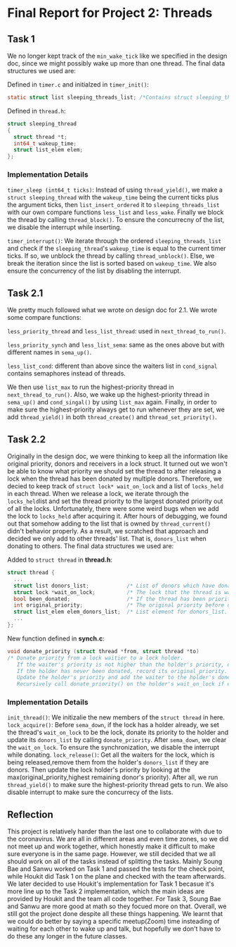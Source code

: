 Final Report for Project 2: Threads
===================================

## Task 1

We no longer kept track of the `min_wake_tick` like we specified in the design doc, since we might possibly wake up more than one thread. The final data structures we used are:

Defined in `timer.c` and initialzed in `timer_init()`:
 ```c
static struct list sleeping_threads_list; /*Contains struct sleeping_thread*/
```

Defined in `thread.h`:
```c
struct sleeping_thread
{
  struct thread *t;
  int64_t wakeup_time;
  struct list_elem elem;
};
```

### Implementation Details
`timer_sleep (int64_t ticks)`: Instead of using `thread_yield()`, we make a `struct sleeping_thread` with the `wakeup_time` being the current ticks plus the argument ticks, then `list_insert_ordered` it to `sleeping_threads_list` with our own compare functions `less_list` and `less_wake`. Finally we block the thread by calling `thread_block()`. To ensure the concurrecny of the list, we disable the interrupt while inserting. 

`timer_interrupt()`: We iterate through the ordered `sleeping_threads_list` and check if the `sleeping_thread`'s `wakeup_time` is equal to the current timer ticks. If so, we unblock the thread by calling `thread_unblock()`. Else, we break the iteration since the list is sorted based on `wakeup_time`. We also ensure the concurrency of the list by disabling the interrupt.

## Task 2.1

We pretty much followed what we wrote on design doc for 2.1. We wrote some compare functions:

 `less_priority_thread` and `less_list_thread`: used in `next_thread_to_run()`.

 `less_priority_synch` and `less_list_sema`: same as the ones above but with different names in `sema_up()`.
 
 `less_list_cond`: different than above since the waiters list in `cond_signal` contains semaphores instead of threads.

We then use `list_max` to run the highest-priority thread in `next_thread_to_run()`. Also, we wake up the highest-priority thread in `sema_up()` and `cond_singal()` by using `list_max` again. Finally, in order to make sure the highest-priority always get to run whenever they are set, we add `thread_yield()` in both `thread_create()` and `thread_set_priority()`.

## Task 2.2

Originally in the design doc, we were thinking to keep all the information like original priority, donors and receivers in a lock struct. It turned out we won't be able to know what priority we should set the thread to after releasing a lock when the thread has been donated by multiple donors. Therefore, we decied to keep track of `struct lock* wait_on_lock` and a list of `locks_held` in each thread. When we release a lock, we iterate through the `locks_held`list and set the thread priority to the largest donated priority out of all the locks. Unfortunately, there were some weird bugs when we add the lock to `locks_held` after acquiring it. After hours of debugging, we found out that somehow adding to the list that is owned by `thread_current()` didn't behavior properly. As a result, we scratched that approach and decided we only add to other threads' list. That is, `donors_list` when donating to others. The final data structures we used are:

Added to `struct thread` in **thread.h**:
```c
struct thread {
  ...
  struct list donors_list;            /* List of donors which have donated to this thread. */
  struct lock *wait_on_lock;          /* The lock that the thread is waiting for to acquire. */
  bool been_donated;                  /* If the thread has been priority-donated. */
  int original_priority;              /* The original priority before donations. */
  struct list_elem elem_donors_list;  /* List element for donors_list. */
  ...
};
```

New function defined in **synch.c**:
```c
void donate_priority (struct thread *from, struct thread *to)
/* Donate priority from a lock waitier to a lock holder.
   If the waiter's priority is not higher than the holder's priority, do nothing.
   If the holder has never been donated, record its original_priority.
   Update the holder's priority and add the waiter to the holder's doners_list.
   Recursively call donate_priority() on the holder's wait_on_lock if exists*/
```

### Implementation Details
`init_thread()`: We initizalie the new members of the `struct thread` in here.
`lock_acquire()`: Before `sema_down`, if the lock has a holder already, we set the thread's `wait_on_lock` to be the lock, donate its priority to the holder and update its `donors_list` by calling `donate_priority`. After `sema_down`, we clear the `wait_on_lock`. To ensure the synchronization, we disable the interrupt while donating. 
`lock_release()`: Get all the waiters for the lock, which is being released,remove them from the holder's `donors_list` if they are donors. Then update the lock holder's priority by looking at the max(original_priority,highest remaining donor's priority). After all, we run `thread_yield()` to make sure the highest-priority thread gets to run. We also disable interrupt to make sure the concurrecy of the lists. 

## Reflection
This project is relatively harder than the last one to collaborate with due to the coronavirus. We are all in different areas and even time zones, so we did not meet up and work together, which honestly make it difficult to make sure everyone is in the same page. However, we still decided that we all should work on all of the tasks instead of splitting the tasks. Mainly Soung Bae and Sanwu worked on Task 1 and passed the tests for the check point, while Houkit did Task 1 on the plane and checked with the team afterwards. We later decided to use Houkit's implementation for Task 1 becasue it's more line up to the Task 2 implementation, which the main ideas are provided by Houkit and the team all code together. For Task 3, Soung Bae and Sanwu are more good at math so they focued more on that. Overall, we still got the project done despite all these things happening. We learnt that we could do better by saying a specific meetup(Zoom) time insteading of waiting for each other to wake up and talk, but hopefully we don't have to do these any longer in the future classes. 

